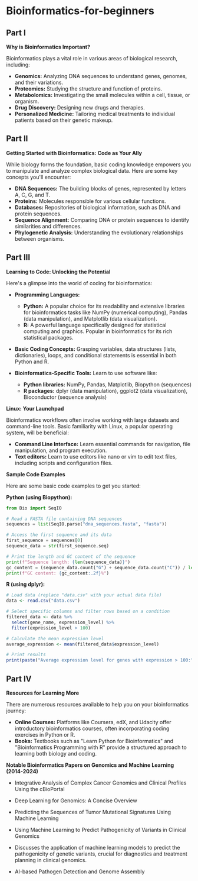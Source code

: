 # Bioinformatics-for-beginners 

## Part I
**Why is Bioinformatics Important?**

Bioinformatics plays a vital role in various areas of biological research, including:

* **Genomics:** Analyzing DNA sequences to understand genes, genomes, and their variations.
* **Proteomics:** Studying the structure and function of proteins.
* **Metabolomics:** Investigating the small molecules within a cell, tissue, or organism.
* **Drug Discovery:** Designing new drugs and therapies.
* **Personalized Medicine:** Tailoring medical treatments to individual patients based on their genetic makeup.

## Part II
**Getting Started with Bioinformatics: Code as Your Ally**

While biology forms the foundation, basic coding knowledge empowers you to manipulate and analyze complex biological data. Here are some key concepts you'll encounter:

* **DNA Sequences:** The building blocks of genes, represented by letters A, C, G, and T.
* **Proteins:** Molecules responsible for various cellular functions.
* **Databases:** Repositories of biological information, such as DNA and protein sequences.
* **Sequence Alignment:** Comparing DNA or protein sequences to identify similarities and differences.
* **Phylogenetic Analysis:** Understanding the evolutionary relationships between organisms.

## Part III
**Learning to Code:  Unlocking the Potential**

Here's a glimpse into the world of coding for bioinformatics:

* **Programming Languages:**
    * **Python:** A popular choice for its readability and extensive libraries for bioinformatics tasks like NumPy (numerical computing), Pandas (data manipulation), and Matplotlib (data visualization).
    * **R:** A powerful language specifically designed for statistical computing and graphics. Popular in bioinformatics for its rich statistical packages.

* **Basic Coding Concepts:** Grasping variables, data structures (lists, dictionaries), loops, and conditional statements is essential in both Python and R.

* **Bioinformatics-Specific Tools:** Learn to use software like:
    * **Python libraries:** NumPy, Pandas, Matplotlib, Biopython (sequences)
    * **R packages:** dplyr (data manipulation), ggplot2 (data visualization), Bioconductor (sequence analysis)

**Linux: Your Launchpad**

Bioinformatics workflows often involve working with large datasets and command-line tools. Basic familiarity with Linux, a popular operating system, will be beneficial:

* **Command Line Interface:** Learn essential commands for navigation, file manipulation, and program execution.
* **Text editors:** Learn to use editors like nano or vim to edit text files, including scripts and configuration files.

**Sample Code Examples**

Here are some basic code examples to get you started:

**Python (using Biopython):**

```python
from Bio import SeqIO

# Read a FASTA file containing DNA sequences
sequences = list(SeqIO.parse("dna_sequences.fasta", "fasta"))

# Access the first sequence and its data
first_sequence = sequences[0]
sequence_data = str(first_sequence.seq)

# Print the length and GC content of the sequence
print(f"Sequence length: {len(sequence_data)}")
gc_content = (sequence_data.count("G") + sequence_data.count("C")) / len(sequence_data) * 100
print(f"GC content: {gc_content:.2f}%")
```

**R (using dplyr):**

```R
# Load data (replace "data.csv" with your actual data file)
data <- read.csv("data.csv")

# Select specific columns and filter rows based on a condition
filtered_data <- data %>%
  select(gene_name, expression_level) %>%
  filter(expression_level > 100)

# Calculate the mean expression level
average_expression <- mean(filtered_data$expression_level)

# Print results
print(paste("Average expression level for genes with expression > 100:", average_expression))
```
## Part IV
**Resources for Learning More**

There are numerous resources available to help you on your bioinformatics journey:

* **Online Courses:** Platforms like Coursera, edX, and Udacity offer introductory bioinformatics courses, often incorporating coding exercises in Python or R.
* **Books:** Textbooks such as "Learn Python for Bioinformatics" and "Bioinformatics Programming with R" provide a structured approach to learning both biology and coding.

**Notable Bioinformatics Papers on Genomics and Machine Learning (2014-2024)**

- Integrative Analysis of Complex Cancer Genomics and Clinical Profiles Using the cBioPortal

- Deep Learning for Genomics: A Concise Overview

- Predicting the Sequences of Tumor Mutational Signatures Using Machine Learning

- Using Machine Learning to Predict Pathogenicity of Variants in Clinical Genomics

- Discusses the application of machine learning models to predict the pathogenicity of genetic variants, crucial for diagnostics and treatment planning in clinical genomics.

- AI-based Pathogen Detection and Genome Assembly
